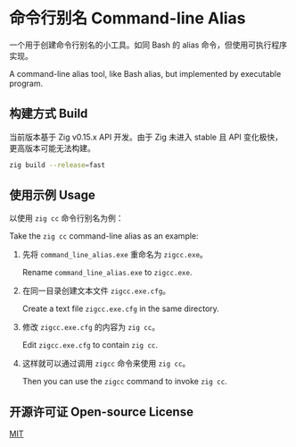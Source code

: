 # 命令行别名 Command-line Alias

一个用于创建命令行别名的小工具。如同 Bash 的 alias 命令，但使用可执行程序实现。

A command-line alias tool, like Bash alias, but implemented by executable program.

## 构建方式 Build

当前版本基于 Zig v0.15.x API 开发。由于 Zig 未进入 stable 且 API 变化极快，更高版本可能无法构建。

``` bash
zig build --release=fast
```

## 使用示例 Usage

以使用 `zig cc` 命令行别名为例：

Take the `zig cc` command-line alias as an example:

1. 先将 `command_line_alias.exe` 重命名为 `zigcc.exe`。

   Rename `command_line_alias.exe` to `zigcc.exe`.

2. 在同一目录创建文本文件 `zigcc.exe.cfg`。

   Create a text file `zigcc.exe.cfg` in the same directory.

3. 修改 `zigcc.exe.cfg` 的内容为 `zig cc`。

   Edit `zigcc.exe.cfg` to contain `zig cc`.

4. 这样就可以通过调用 `zigcc` 命令来使用 `zig cc`。

   Then you can use the `zigcc` command to invoke `zig cc`.

## 开源许可证 Open-source License

[MIT](./LICENSE)
